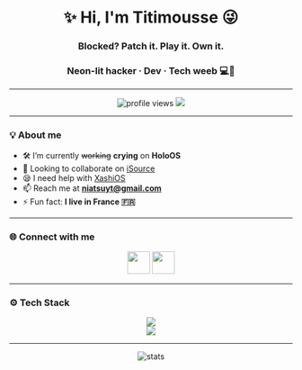<h1 align="center">✨ Hi, I'm Titimousse 😜</h1>
<h3 align="center">Blocked? Patch it. Play it. Own it.</h3>
<h3 align="center">Neon-lit hacker · Dev · Tech weeb 💻🌸</h3>

---

<p align="center">
  <img src="https://komarev.com/ghpvc/?username=soleil-des-chats&label=Profile%20views&color=ff69b4&style=flat" alt="profile views" />
  <a href="https://github.com/ryo-ma/github-profile-trophy">
    <img src="https://github-profile-trophy.vercel.app/?username=soleil-des-chats&theme=radical&no-frame=true&margin-w=10" />
  </a>
</p>

---

### 💡 About me
- 🛠 I’m currently ~~working~~ **crying** on **HoloOS**  
- 🤝 Looking to collaborate on [iSource](https://github.com/iSource)  
- 😪 I need help with [XashiOS](https://github.com/Soleil-des-chats/Xash3D-iOS)  
- 📫 Reach me at **niatsuyt@gmail.com**  
- ⚡ Fun fact: **I live in France 🇫🇷**  

---

### 🌐 Connect with me
<p align="center">
  <a href="https://discord.gg/꧁༺ƝƖ𐤠ƬSꓴ༻꧂#6915"><img src="https://skillicons.dev/icons?i=discord" height="40"/></a>
  <a href="https://stackoverflow.com/users/23342008/titimousse"><img src="https://skillicons.dev/icons?i=stackoverflow" height="40"/></a>
</p>

---

### ⚙️ Tech Stack
<p align="center">
  <img src="https://skillicons.dev/icons?i=linux,cpp,python,nodejs,react,php,java,swift,arduino,unity" /><br/>
  <img src="https://skillicons.dev/icons?i=html,css,js,ts,vue,angular,mysql,firebase,gcp,git" />
</p>

---

<p align="center">
  <img src="https://github-readme-stats.vercel.app/api?username=soleil-des-chats&show_icons=true&theme=radical" alt="stats" />
</p>
